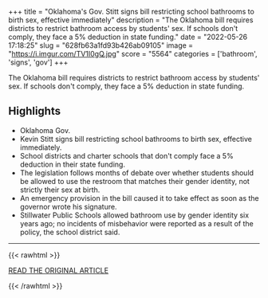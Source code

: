+++
title = "Oklahoma's Gov. Stitt signs bill restricting school bathrooms to birth sex, effective immediately"
description = "The Oklahoma bill requires districts to restrict bathroom access by students' sex. If schools don't comply, they face a 5% deduction in state funding."
date = "2022-05-26 17:18:25"
slug = "628fb63a1fd93b426ab09105"
image = "https://i.imgur.com/TV1I0gQ.jpg"
score = "5564"
categories = ['bathroom', 'signs', 'gov']
+++

The Oklahoma bill requires districts to restrict bathroom access by students' sex. If schools don't comply, they face a 5% deduction in state funding.

## Highlights

- Oklahoma Gov.
- Kevin Stitt signs bill restricting school bathrooms to birth sex, effective immediately.
- School districts and charter schools that don't comply face a 5% deduction in their state funding.
- The legislation follows months of debate over whether students should be allowed to use the restroom that matches their gender identity, not strictly their sex at birth.
- An emergency provision in the bill caused it to take effect as soon as the governor wrote his signature.
- Stillwater Public Schools allowed bathroom use by gender identity six years ago; no incidents of misbehavior were reported as a result of the policy, the school district said.

---

{{< rawhtml >}}
  <p class="article-category">
    <a target="_blank" href="https://www.oklahoman.com/story/news/education/2022/05/25/stitt-signs-oklahoma-bathroom-bill-restricting-transgender-school-access-birth-sex/9900609002/">READ THE ORIGINAL ARTICLE</a>
  </p>
{{< /rawhtml >}}
